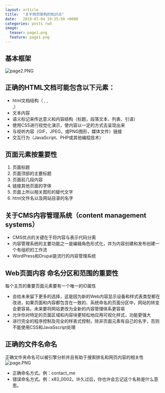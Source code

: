 ```yaml
---
layout: article
title:  "关于网页架构的知识点"
date:   2019-07-04 19:35:50 +0800
categories: posts rwd
image:
  teaser: page1.png
  feature: page1.png
---
```


## 基本框架
![page2.PNG](https://i.loli.net/2018/01/01/5a4a352d9bdf9.png)

## 正确的HTML文档可能包含以下元素：
- html文档结构（<head> ,<body> ,<div> ,<span>）
- 文本内容
- 语义标记来传达意义和内容结构（标题，段落文本、列表、引语）
- 使用CSS进行视觉化演示，使内容以一定的方式去呈现出来
- 与视听内容（GIF，JPEG，或PNG图形，媒体文件）链接
- 交互行为（JavaScript、PHP或其他编程技术）

## 页面元素按重要性
1. 页面标题
2. 页面顶部的主要标题
3. 页面前几段内容
4. 链接其他页面的字体
5. 页面上所以相关图形的替代文字
6. html文件名以及网站目录的名字


## 关于CMS内容管理系统（content management systems）
- CMS优点的关键在于将内容与表示代码分离
- 内容管理系统的主要功能之一是编辑角色形式化，并为内容创建和发布创建一个有组织的工作流
- WordPress和Drupal是流行的内容管理系统

## Web页面内容 命名分区和范围的重要性

每个主页的重要页面元素要有一个唯一的ID属性
- 会给未来留下更多的选择，这是因为新的Web内容显示设备和样式表类型都在改进，如果页面和内容都包含在一致的、系统命名的页面分区中，网站的转变会更容易。未来要将网站更改为全新的内容管理体系更容易
- 允许你对特定的页面区域和内容块更轻松地应用可视化样式，功能更强大
- 进行完全的程序控制及完全的样表式控制，除非页面元素有自己的名字，否则不能使用CSS和JavaSscript处理

## 正确的文件名命名
正确文件夹命名可以被引擎分析并且有助于搜索排名和网页内容的相关性
![page.PNG](https://i.loli.net/2018/01/01/5a4a1319f081e.png)

- 正确命名方式。例：contact_me
- 错误命名方式。例：x83_0002。许久过后，你也许会忘记这个名称是什么意思。
